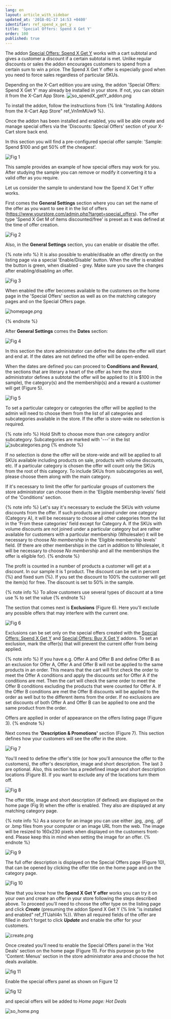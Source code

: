 ```yaml
---
lang: en
layout: article_with_sidebar
updated_at: '2018-01-17 14:53 +0400'
identifier: ref_spend_x_get_y
title: 'Special Offers: Spend X Get Y'
order: 100
published: true
---
```

The addon [Special Offers: Spend X Get Y](https://market.x-cart.com/addons/spend-x-get-y.html) works with a cart subtotal and gives a customer a discount if a certain subtotal is met. Unlike regular discounts or sales the addon encourages customers to spend from a certain sum to win a price. The Spend X Get Y offer is especially good when you need to force sales regardless of particular SKUs. 

Depending on the X-Cart edition you are using, the addon 'Special Offers: Spend X Get Y' may already be installed in your store. If not, you can obtain it from the X-Cart App Store. 
![so_spendX_getY_addon.png]({{site.baseurl}}/attachments/ref_spend_x_get_y/so_spendX_getY_addon.png)

To install the addon, follow the instructions from {% link "Installing Addons from the X-Cart App Store" ref_Vn1mMUw9 %}. 

Once the addon has been installed and enabled, you will be able create and manage special offers via the 'Discounts: Special Offers' section of your X-Cart store back end.

In this section you will find a pre-configured special offer sample: 'Sample: Spend $100 and get 50% off the cheapest'.

![Fig 1]({{site.baseurl}}/attachments/spendxgety.png)

This sample provides an example of how special offers may work for you. After studying the sample you can remove or modify it converting it to a valid offer as you require. 

Let us consider the sample to understand how the Spend X Get Y offer works. 

First comes the **General Settings** section where you can set the name of the offer as you want to see it in the list of offers (https://www.yourstore.com/admin.php?target=special_offers). The offer type 'Spend X Get M of items discounted/free' is preset as it was defined at the time of offer creation.

![Fig 2]({{site.baseurl}}/attachments/general.png)

Also, in the **General Settings** section, you can enable or disable the offer. 

{% note info %}
It is also possible to enable/disable an offer directly on the listing page via a special 'Enable/Disable' button. When the offer is enabled the button is green, when disabled - grey. Make sure you save the changes after enabling/disabling an offer.

![Fig 3]({{site.baseurl}}/attachments/enable.png)

When enabled the offer becomes available to the customers on the home page in the 'Special Offers' section as well as on the matching category pages and on the Special Offers page.

![homepage.png]({{site.baseurl}}/attachments/homepage.png)

{% endnote %}

After **General Settings** comes the **Dates** section:

![Fig 4]({{site.baseurl}}/attachments/dates.png)

In this section the store administrator can define the dates the offer will start and end at. If the dates are not defined the offer will be open-ended. 

When the dates are defined you can proceed to **Conditions and Reward**, the sections that are literary a heart of the offer as here the store administrator defines a subtotal the offer will be applied to (it is  $100 in the sample), the category(s) and the membership(s) and a reward a customer will get (Figure 5).

![Fig 5]({{site.baseurl}}/attachments/conditions-reward.png)

To set a particular category or categories the offer will be applied to the admin will need to choose them from the list of all categories and subcategories available in the store. If the offer is store-wide no selection is required.

{% note info %} 
Hold Shift to choose more than one category and/or subcategory. Subcategories are marked with '---' in the list
![subcategories.png]({{site.baseurl}}/attachments/subcategories.png)
{% endnote %}

If no selection is done the offer will be store-wide and will be applied to all SKUs available including products on sale, products with volume discounts, etc. If a particular category is chosen the offer will count only the SKUs from the root of this category. To include SKUs from subcategories as well, please choose them along with the main category.

If it's necessary to limit the offer for particular groups of customers the store administrator can choose them in the 'Eligible membership levels' field of the 'Conditions' section. 

{% note info %}
Let's say it's necessary to exclude the SKUs with volume discounts from the offer. If such products are joined under one category (Category A), it will be necessary to choose all other categories from the list in the 'From these categories' field except for Category A.  If the SKUs with volume discounts are not joined under a particular category but are rather available for customers with a particular membership (Wholesaler) it will be necessary to choose _No membership_ in the 'Eligible membership levels' field. (If there are other memberships in the cart in addition to Wholesaler, it will be necessary to choose _No membership_ and all the memberships the offer is eligible for).
{% endnote %}

The profit is counted in a number of products a customer will get at a discount. In our sample it is 1 product. The discount can be set in percent (%) and fixed sum (%). If you set the discount to 100% the customer will get the item(s) for free. The discount is set to 50% in the sample.

{% note info %}
To allow customers use several types of discount at a time use % to set the value
{% endnote %}

The section that comes next is **Exclusions** (Figure 6). Here you'll exclude any possible offers that may interfere with the current one. 

![Fig 6]({{site.baseurl}}/attachments/exclusions.png)

Exclusions can be set only on the special offers created with the [Special Offers: Spend X Get Y](https://market.x-cart.com/addons/spend-x-get-y.html "Special Offers: Spend X Get Y") and [Special Offers: Buy X Get Y](https://market.x-cart.com/addons/buy-x-get-y.html "Special Offers: Spend X Get Y") addons. To set an exclusion, mark the offer(s) that will prevent the current offer from being applied.

{% note info %}
If you have e.g. Offer A and Offer B and define Offer B as an exclusion for Offer A, Offer A and Offer B will not be applied to the same products in an order. This means that the cart will first check the order to meet the Offer A conditions and apply the discounts set for Offer A if the conditions are met. Then the cart will check the same order to meet the Offer B conditions excluding the products that were counted for Offer A. If the Offer B conditions are met the Offer B discounts will be applied to the order as well but to the different items from the order. If no exclusions are set discounts of both Offer A and Offer B can be applied to one and the same product from the order. 

Offers are applied in order of appearance on the offers listing page (Figure 3).
{% endnote %}

Next comes the **'Description & Promotions'** section (Figure 7). This section defines how your customers will see the offer in the store.

![Fig 7]({{site.baseurl}}/attachments/descr.png)

You'll need to define the offer's title (or how you'll announce the offer to the customers), the offer's description, image and short description. The last 3 are optional. Also, this section has a predefined image and short description locations (Figure 8). If you want to exclude any of the locations turn them off.

![Fig 8]({{site.baseurl}}/attachments/display.png)

The offer title, image and short description (if defined) are displayed on the home page (Fig 9) when the offer is enabled. They also are displayed at any matching category page.

{% note info %}
As a source for an image you can use either .jpg, .png, .gif or .bmp files from your computer or an image URL from the web. The image will be resized to 160x230 pixels when displayed on the customers front-end. Please keep this in mind when setting the image for an offer.
{% endnote %}

![Fig 9]({{site.baseurl}}/attachments/home.png)

The full offer description is displayed on the Special Offers page (Figure 10), that can be opened by clicking the offer title on the home page and on the category page.

![Fig 10]({{site.baseurl}}/attachments/description.png)

Now that you know how the **Spend X Get Y offer** works you can try it on your own and create an offer in your store following the steps described above. To proceed you'll need to choose the offer type on the listing page and click _**Create**_ (presuming the addon Spend X Get Y {% link "is installed and enabled" ref_fTUahl4n %}). When all required fields of the offer are filled in don't forget to click _**Update**_ and enable the offer for your customers. 

![create.png]({{site.baseurl}}/attachments/create.png)

Once created you'll need to enable the Special Offers panel in the 'Hot Deals' section on the home page (Figure 11). For this purpose go to the 'Content: Menus' section in the store administrator area and choose the hot deals available.

![fig 11]({{site.baseurl}}/attachments/menus.png)

Enable the special offers panel as shown on Figure 12

![fig 12]({{site.baseurl}}/attachments/enable_so.png)

and special offers will be added to _Home page: Hot Deals_

![so_home.png]({{site.baseurl}}/attachments/so_home.png)
